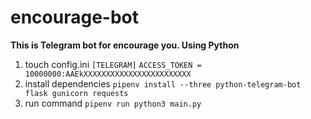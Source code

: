 # encourage-bot
**This is Telegram bot for encourage you. Using Python**
1. touch config.ini
```[TELEGRAM]```
```ACCESS_TOKEN = 10000000:AAEkXXXXXXXXXXXXXXXXXXXXXXXX```
2. install dependencies
```pipenv install --three python-telegram-bot flask gunicorn requests```
3. run command
```pipenv run python3 main.py```
